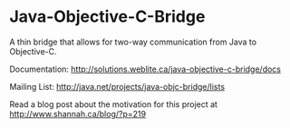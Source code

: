 Java-Objective-C-Bridge
=======================

A thin bridge that allows for two-way communication from Java to Objective-C.

Documentation: http://solutions.weblite.ca/java-objective-c-bridge/docs

Mailing List: http://java.net/projects/java-objc-bridge/lists

Read a blog post about the motivation for this project at http://www.shannah.ca/blog/?p=219